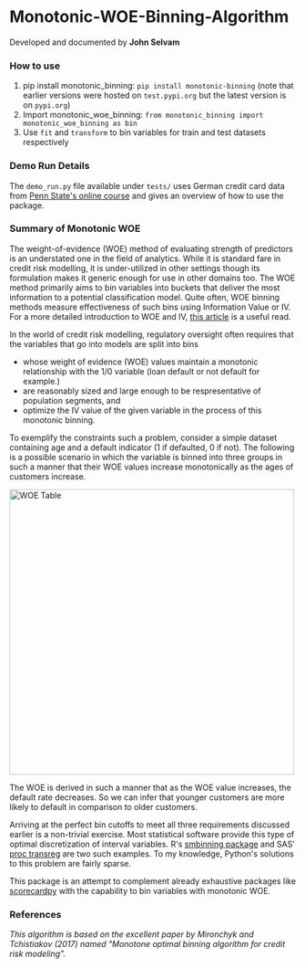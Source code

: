 # Monotonic-WOE-Binning-Algorithm

Developed and documented by **John Selvam**

### How to use

1. pip install monotonic_binning: `pip install monotonic-binning` (note that earlier versions were hosted on `test.pypi.org` but the latest version is on `pypi.org`) 
2. Import monotonic_woe_binning: `from monotonic_binning import monotonic_woe_binning as bin`
3. Use `fit` and `transform` to bin variables for train and test datasets respectively

### Demo Run Details

The `demo_run.py` file available under `tests/` uses German credit card data from [Penn State's online course](https://online.stat.psu.edu/stat508/resource/analysis/gcd) and gives an overview of how to use the package.

### Summary of Monotonic WOE 

The weight-of-evidence (WOE) method of evaluating strength of predictors is an understated one in the field of analytics.
While it is standard fare in credit risk modelling, it is under-utilized in other settings though its formulation makes it
generic enough for use in other domains too. The WOE method primarily aims to bin variables into buckets that deliver the most
information to a potential classification model. Quite often, WOE binning methods measure effectiveness of such bins using Information Value
or IV. For a more detailed introduction to WOE and IV, [this article](http://ucanalytics.com/blogs/information-value-and-weight-of-evidencebanking-case/)
is a useful read. 

In the world of credit risk modelling, regulatory oversight often requires that the variables that go into models
are split into bins 

- whose weight of evidence (WOE) values maintain a monotonic relationship with the 1/0 variable (loan default or not default for example.)
- are reasonably sized and large enough to be respresentative of population segments, and
- optimize the IV value of the given variable in the process of this monotonic binning. 

To exemplify the constraints such a problem, consider a simple dataset containing age and a default indicator (1 if defaulted, 0 if not).
The following is a possible scenario in which the variable is binned into three groups in such a manner that their WOE values increase monotonically
as the ages of customers increase. 

<a href="https://drive.google.com/uc?export=view&id=10NHDsJQbZRgO3QQGK2dMkoAmzJxtQR_A"><img src="https://drive.google.com/uc?export=view&id=10NHDsJQbZRgO3QQGK2dMkoAmzJxtQR_A" style="width: 500px; max-width: 100%; height: auto" title="WOE Table" /></a>

The WOE is derived in such a manner that as the WOE value increases, the default rate decreases. So we can infer 
that younger customers are more likely to default in comparison to older customers.

Arriving at the perfect bin cutoffs to meet all three requirements discussed earlier is a non-trivial exercise. Most statistical software
provide this type of optimal discretization of interval variables. R's [smbinning package](https://cran.r-project.org/web/packages/smbinning/smbinning.pdf)
and SAS' [proc transreg](https://statcompute.wordpress.com/2017/09/24/granular-monotonic-binning-in-sas/) are two such examples. To my knowledge, Python's solutions to this problem are fairly sparse. 

This package is an attempt to complement already exhaustive packages like [scorecardpy](https://github.com/ShichenXie/scorecardpy) with the capability to bin variables with monotonic WOE.

### References

_This algorithm is based on the excellent paper by Mironchyk and Tchistiakov (2017) named "Monotone	optimal	binning	algorithm for credit risk modeling"._
